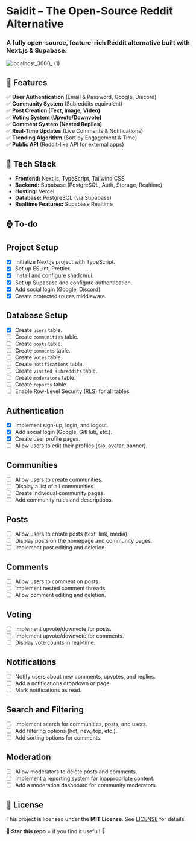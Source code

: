 # Saidit – The Open-Source Reddit Alternative

### **A fully open-source, feature-rich Reddit alternative built with Next.js & Supabase.**

![localhost_3000_ (1)](https://github.com/user-attachments/assets/54240b94-6a90-4331-a68c-6d9c6297d52a)

## **📌 Features**

✅ **User Authentication** (Email & Password, Google, Discord)  
✅ **Community System** (Subreddits equivalent)  
✅ **Post Creation (Text, Image, Video)**  
✅ **Voting System (Upvote/Downvote)**  
✅ **Comment System (Nested Replies)**  
✅ **Real-Time Updates** (Live Comments & Notifications)  
✅ **Trending Algorithm** (Sort by Engagement & Time)  
✅ **Public API** (Reddit-like API for external apps)

## **🚀 Tech Stack**

-   **Frontend:** Next.js, TypeScript, Tailwind CSS
-   **Backend:** Supabase (PostgreSQL, Auth, Storage, Realtime)
-   **Hosting:** Vercel
-   **Database:** PostgreSQL (via Supabase)
-   **Realtime Features:** Supabase Realtime

## **⌚ To-do**

## Project Setup

-   [x] Initialize Next.js project with TypeScript.
-   [x] Set up ESLint, Prettier.
-   [x] Install and configure shadcn/ui.
-   [x] Set up Supabase and configure authentication.
-   [x] Add social login (Google, Discord).
-   [x] Create protected routes middleware.

## Database Setup

-   [x] Create `users` table.
-   [ ] Create `communities` table.
-   [ ] Create `posts` table.
-   [ ] Create `comments` table.
-   [ ] Create `votes` table.
-   [ ] Create `notifications` table.
-   [ ] Create `visited_subreddits` table.
-   [ ] Create `moderators` table.
-   [ ] Create `reports` table.
-   [ ] Enable Row-Level Security (RLS) for all tables.

## Authentication

-   [x] Implement sign-up, login, and logout.
-   [x] Add social login (Google, GitHub, etc.).
-   [x] Create user profile pages.
-   [ ] Allow users to edit their profiles (bio, avatar, banner).

## Communities

-   [ ] Allow users to create communities.
-   [ ] Display a list of all communities.
-   [ ] Create individual community pages.
-   [ ] Add community rules and descriptions.

## Posts

-   [ ] Allow users to create posts (text, link, media).
-   [ ] Display posts on the homepage and community pages.
-   [ ] Implement post editing and deletion.

## Comments

-   [ ] Allow users to comment on posts.
-   [ ] Implement nested comment threads.
-   [ ] Allow comment editing and deletion.

## Voting

-   [ ] Implement upvote/downvote for posts.
-   [ ] Implement upvote/downvote for comments.
-   [ ] Display vote counts in real-time.

## Notifications

-   [ ] Notify users about new comments, upvotes, and replies.
-   [ ] Add a notifications dropdown or page.
-   [ ] Mark notifications as read.

## Search and Filtering

-   [ ] Implement search for communities, posts, and users.
-   [ ] Add filtering options (hot, new, top, etc.).
-   [ ] Add sorting options for comments.

## Moderation

-   [ ] Allow moderators to delete posts and comments.
-   [ ] Implement a reporting system for inappropriate content.
-   [ ] Add a moderation dashboard for community moderators.

## **🔐 License**

This project is licensed under the **MIT License**. See [LICENSE](LICENSE) for details.

📌 **Star this repo** ⭐ if you find it useful! 🚀
